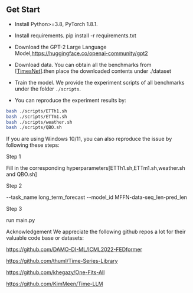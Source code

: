 

## Get Start

- Install Python>=3.8, PyTorch 1.8.1.
- Install requirements. pip install -r requirements.txt
- Download the GPT-2 Large Language Model,https://huggingface.co/openai-community/gpt2
- Download data. You can obtain all the benchmarks from [[TimesNet](https://github.com/thuml/Time-Series-Library)].then place the downloaded contents under ./dataset
 

- Train the model. We provide the experiment scripts of all benchmarks under the folder `./scripts`. 
- You can reproduce the experiment results by:

```bash
bash ./scripts/ETTh1.sh
bash ./scripts/ETTm1.sh
bash ./scripts/weather.sh
bash ./scripts/QBO.sh
```

If you are using Windows 10/11, you can also reproduce the issue by following these steps:

Step 1

Fill in the corresponding hyperparameters[ETTh1.sh,ETTm1.sh,weather.sh and QBO.sh]

Step 2

--task_name long_term_forecast --model_id MFFN-data-seq_len-pred_len

Step 3

run main.py


Acknowledgement
We appreciate the following github repos a lot for their valuable code base or datasets:

https://github.com/DAMO-DI-ML/ICML2022-FEDformer

https://github.com/thuml/Time-Series-Library

https://github.com/khegazy/One-Fits-All

https://github.com/KimMeen/Time-LLM
